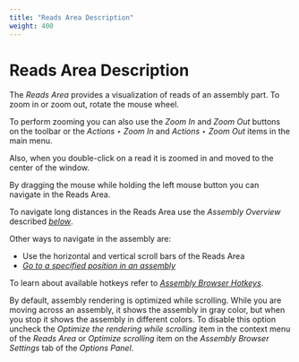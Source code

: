 ```yaml
---
title: "Reads Area Description"
weight: 400
---
```



# Reads Area Description

The _Reads Area_ provides a visualization of reads of an assembly part. To zoom in or zoom out, rotate the mouse wheel.

To perform zooming you can also use the _Zoom In_ and _Zoom Out_ buttons on the toolbar or the _Actions ‣ Zoom In_ and _Actions ‣ Zoom Out_ items in the main menu.

Also, when you double-click on a read it is zoomed in and moved to the center of the window.

By dragging the mouse while holding the left mouse button you can navigate in the Reads Area.

To navigate long distances in the Reads Area use the _Assembly Overview_ described [_below_](assembly-overview-description).

Other ways to navigate in the assembly are:

*   Use the horizontal and vertical scroll bars of the Reads Area
*   [_Go to a specified position in an assembly_](go-to-position-in-assembly)

To learn about available hotkeys refer to [_Assembly Browser Hotkeys_](assembly-browser-hotkeys.md).

By default, assembly rendering is optimized while scrolling. While you are moving across an assembly, it shows the assembly in gray color, but when you stop it shows the assembly in different colors. To disable this option uncheck the _Optimize the rendering while scrolling_ item in the context menu of the _Reads Area_ or _Optimize scrolling_ item on the _Assembly Browser Settings_ tab of the _Options Panel_.
